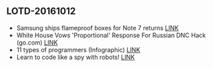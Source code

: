 ## LOTD-20161012

- Samsung ships flameproof boxes for Note 7 returns [LINK](http://arstechnica.com/gadgets/2016/10/heres-how-to-return-your-note-7-without-blowing-up-the-mail-service/)
- White House Vows 'Proportional' Response For Russian DNC Hack  (go.com)  [LINK](https://yro.slashdot.org/story/16/10/11/2151256/white-house-vows-proportional-response-for-russian-dnc-hack)
- 11 types of programmers (Infographic) [LINK](https://www.techinasia.com/11-types-programmers-infographic)
- Learn to code like a spy with robots! [LINK](https://www.youtube.com/watch?v=E0sMhxjJRPA&feature=youtu.be)
